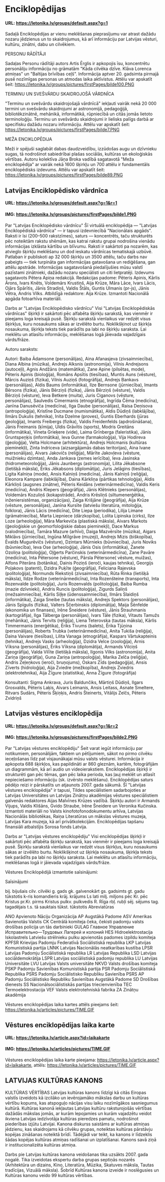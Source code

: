 # Enciklopēdijas

#### URL: https://letonika.lv/groups/default.aspx?g=1

Sadaļā Enciklopēdijas ar vienu meklēšanas pieprasījumu var atrast dažādu nozaru jēdzienus un to skaidrojumus, kā arī informāciju par Latvijas vēsturi, kultūru, zinātni, dabu un cilvēkiem.
	
PERSONU RĀDĪTĀJI

Sadaļas Personu rādītāji autors Artis Ērglis ir apkopojis īsu, koncentrētu personāliju informāciju no grāmatām "Kāda cilvēka dzīve. Klāva Lorenca atmiņas" un "Baltijas brīvības ceļš". Informācija aptver 20. gadsimta pirmajā pusē nozīmīgas personas un atmodas laika aktīvistus. Attēlu var apskatīt šeit: https://letonika.lv/groups/pictures/firstPages/bilde100.PNG

	
TERMINU UN SVEŠVĀRDU SKAIDROJOŠĀ VĀRDNĪCA

"Terminu un svešvārdu skaidrojošajā vārdnīcā" iekļauti vairāk nekā 20 000 termini un svešvārdu skaidrojumi ar astronomijā, pedagoģijā, bibliotēkzinātnē, mehānikā, informātikā, rūpniecībā un citās jomās lietoto terminoloģiju. Terminu un svešvārdu skaidrojumi ir lielisks palīgs darbā ar specifisku dažādu nozaru informāciju. Attēlu var apskatīt šeit: https://letonika.lv/groups/pictures/firstPages/bilde7.PNG
	
MEŽA ENCIKLOPĒDIJA

Meži ir spējuši saglabāt dabas daudzveidību, izzūdošas augu un dzīvnieku sugas, tā nodrošinot sabiedrībai plašas sociālās, kultūras un ekoloģiskās vērtības. Autoru kolektīva Jāņa Broka vadībā sagatavotā "Meža enciklopēdija" ar vairāk nekā 1600 šķirkļu un 700 attēlu ir fundamentāls enciklopēdisks izdevums. Attēlu var apskatīt šeit: https://letonika.lv/groups/pictures/firstPages/bilde89.PNG


## Latvijas Enciklopēdisko vārdnīca
#### URL: https://letonika.lv/groups/default.aspx?g=1&r=1
#### IMG: https://letonika.lv/groups/pictures/firstPages/bilde1.PNG

Par "Latvijas Enciklopēdisko vārdnīcu"
Šī virtuālā enciklopēdija — "Latvijas Enciklopēdiskā vārdnīca" — ir tapusi izdevniecībā "Nacionālais apgāds". Raksti ir īsi (200–500 rakstzīmes), saturs — koncentrēts, taču strukturēts pēc noteiktām rakstu shēmām, kas katrai rakstu grupai nodrošina vienādu informācijas izklāsta kārtību un blīvumu. Raksti ir sakārtoti pa nozarēm, kas atvieglo šķirkļu meklēšanu un dod ieskatu vārdnīcas tematiskajā uzbūvē. Patlaban ir publiskoti ap 32 000 šķirkļu un 3500 attēlu, taču darbs nav pabeigts — tiek turpināta gan informācijas gatavošana un rediģēšana, gan attēlu apstrāde.
Informācijas sagatavošanā piedalījušies mūsu valstī pazīstami zinātnieki, dažādu nozaru speciālisti un citi lietpratēji.
Izdevums sagatavots Pētera Apiņa redakcijā.
Redakcijas padome: Pēteris Apinis, Kārlis Ārons, Ivars Knēts, Voldemārs Krustiņš, Aija Krūze, Māra Lāce, Ivars Lācis, Ojārs Spārītis, Jānis Stradiņš, Valdis Štāls, Guntis Ulmanis (pr-js), Jānis Vētra, Andris Vilks.
Atbildīgā redaktore: Aija Krūze.
Izmantoti Nacionālā apgāda fotoarhīva materiāli.

Darbs ar "Latvijas Enciklopēdisko vārdnīcu"
Visi "Latvijas Enciklopēdiskās vārdnīcas" šķirkļi ir sakārtoti pēc alfabēta šķirkļu sarakstā, kas vienmēr ir pieejams loga kreisajā pusē. Šķirkļu sarakstā vienlaikus var redzēt visus šķirkļus, kuru nosaukums sākas ar izvēlēto burtu. Noklikšķinot uz šķirkļa nosaukuma, šķirkļa teksts tiek parādīts pa labi no šķirkļu saraksta.
Lai meklētu un atlasītu informāciju, meklēšanas logā jāievada vajadzīgais vārds/frāze.

Autoru saraksts: 

Autori: Baiba Ādamsone (personālijas), Aina Afanasjeva (zivsaimniecība), Diana Albina (mūzika), Andrejs Alksnis (astronomija), Vilnis Andrejsons (autoceļi), Agnis Andžāns (matemātika), Zane Apine (pilsētas, mode), Pēteris Apinis (bioloģija), Romāns Apsītis (tiesības), Muntis Auns (vēsture), Mārcis Auziņš (fizika), Vilnis Auziņš (fotogrāfija), Andrejs Bankavs (personālijas), Aldis Baums (informātika), Ilze Bernsone (jūrniecība), Imants Bērsons (fizika), Jānis Bērziņš (fizika), Jānis Bērziņš (vēsture), Valdis Bērziņš (vēsture), Ieva Betkere (muita), Juris Ciganovs (vēsture, personālijas), Saulvedis Cimermanis (etnogrāfija), Ingrīda Čēma (medicīna), Janīna Danusēviča (medicīna), Ilga Daube (personālijas), Raisa Deņisova (antropoloģija), Kristīne Ducmane (numismātika), Aldis Dūdiņš (labklājība), Ilmārs Dukulis (tehnika), Inita Dzelme (proves), Guntis Eberhards (jūras ģeoloģija), Imants Freibergs (fizika), Valdis Freidenfelds (apdrošināšana), Jānis Freimanis (ķīmija), Uldis Grāvītis (sports), Modris Greitāns (informātika), Vineta Grieķere (vide), Laima Grīnberga (faleristika), Jānis Gruntspeņķis (informātika), Ieva Gunne (farmakoloģija), Vija Hodireva (ģeoloģija), Velta Holcmane (arhitektūra), Andrejs Holcmanis (kultūras pieminekļi), Zinta Indriceva (aizsargājamās dabas teritorijas), Aina Ivane (personālijas), Aivars Jakovičs (reliģija), Mārīte Jakovļeva (vēsture, muižnieku dzimtas), Anda Jankava (zemes ierīcība), Ieva Jasinska (hidrometeoroloģija), Jānis Jaunbergs (astronomija), Lilita Jēkabsone (lietišķā māksla), Ēriks Jēkabsons (diplomātija), Juris Jelāgins (tiesības), Ligita Kalniņa (mode), Ansis Kalniņš (medicīna), Jānis Kalniņš (reliģija), Eleonora Kampare (labklājība), Daina Kārkliņa (pārtikas tehnoloģija), Aldis Kārkliņš (augsnes zinātne), Pēteris Keidāns (veterinārmedicīna), Valdis Keris (medicīna), Andris Klepers (ģeogrāfija), Jānis Klētnieks (personālijas), Voldemārs Kozuliņš (kokapstrāde), Andris Krēsliņš (siltumenerģētika, inženiersistēmas, organizācijas), Zaiga Krišjāne (ģeogrāfija), Aija Krūze (vēsture, personālijas), Janīna Kursīte (latviešu literatūra, mitoloģija, folklora), Jānis Lācis (medicīna), Dite Liepa (periodika), Lilija Limane (grāmatniecība), Marta Liepniece (dārzkopība), Lolita Lipinska (cirks), Ilze Loze (arheoloģija), Māra Markeviča (plastiskā māksla), Aivars Markots (ģeoloģiskie un ģeomorfoloģiskie dabas pieminekļi), Dace Markus (valodniecība), Tamāra Mazure (arhīvi), Daiga Mazvērsīte (mūzika), Aigars Miklāvs (jūrniecība), Ingūna Mīlgrāve (muzeji), Andrejs Mizis (biškopība), Ēvalds Mugurēvičs (vēsture), Dzintars Mūrnieks (būvniecība), Juris Noviks (būvniecība), Ieva Ose (arheoloģija), Jānis Osis (informātika), Žanete Ozoliņa (politoloģija), Oļģerts Parčinskis (veterinārmedicīna), Zane Pavāre (medicīna), Inta Pētersone (vēsture), Pārsla Pētersone( vēsture, muižas), Alfons Piterāns (botānika), Dainis Poziņš (ieroči, kaujas tehnika), Georgijs Poļakovs (patenti), Dzidra Puķīte (ģeogrāfija), Feliciana Rajevska (politoloģija), Normunds Riekstiņš (zivsaimniecība), Rūta Rinka (lietišķā māksla), Ildze Rodze (veterinārmedicīna), Inta Rozenšteine (transports), Inta Rozenvalde (politoloģija), Juris Rozenvalds (politoloģija), Baiba Rumba (mazie dzīvnieki), Andris Runcis (politoloģija), Zigurds Saliņš (mežsaimniecība), Kārlis Siļķe (ūdenssaimniecība), Ilmārs Slaidiņš (informātika), Zaiga Sneibe (tautas māksla), Andrejs Spektors (personālijas), Jānis Spīgulis (fizika), Valters Ščerbinskis (diplomātija), Maija Šēnfelde (ekonomika un finanses), Irēne Šneidere (vēsture), Jānis Štrauhmanis (kartogrāfija), Ilga Tālberga (personālijas), Ivars Tāle (fizika), Vitauts Tamužs (mehānika), Jānis Tervits (reliģija), Liena Teterovska (tautas māksla), Kārlis Timmermanis (enerģētika), Ēriks Tivums (balets), Ērika Tjūņina (personālijas), Roberts Trubka (veterinārmedicīna), Anita Tukiša (reliģija), Daina Vaivare (tiesības), Lilita Vanaga (etnogrāfija), Kaspars Vārtukapteinis (tehnika), Andrejs Vasks (arheoloģija), Dzidra Velce (zooloģija), Arnis Vīksna (personālijas), Ēriks Vīksna (diplomātija), Armands Vilciņš (ģeogrāfija), Valda Vilīte (lietišķā māksla), Ilgonis Vilks (astronomija), Anita Zariņa (ģeogrāfija), Guna Zariņa (antropoloģija), Marika Zelča (reliģija), Andris Zeļeņkovs (ieroči, bruņojums), Oskars Zīds (pedagoģija), Ansis Zīverts (hidroloģija), Aija Zviedre (mežkopība), Andrejs Zviedris (elektrotehnika), Aija Žīgure (statistika), Anna Žīgure (fotogrāfija)

Konsultanti: Sigma Ankrava, Juris Baldunčiks, Mārtiņš Dūdiņš, Ilgars Grosvalds, Pēteris Laķis, Aivars Leimanis, Ansis Leitass, Asnate Smeltere, Ritvars Sudārs, Pēteris Šķiņķis, Andris Šteinerts, Vitālijs Zelčs, Pēteris Zvidriņš

## Latvijas vēstures enciklopēdija

#### URL: https://letonika.lv/groups/default.aspx?g=1&r=2
#### IMG: https://letonika.lv/groups/pictures/firstPages/bilde2.PNG

Par "Latvijas vēstures enciklopēdiju"
Šeit varat iegūt informāciju par notikumiem, personālijām, faktiem un pētījumiem, sākot no pirmo cilvēku ieceļošanas līdz pat visjaunākajai mūsu valsts vēsturei. Informācija ir apkopota 688 šķirkļos, kas papildināti ar 860 gleznām, kartēm, fotogrāfijām un diagrammām, kā arī audio un videoierakstiem. Enciklopēdijas šķirkļi ir strukturēti gan pēc tēmas, gan pēc laika perioda, kas ļauj meklēt un atlasīt nepieciešamo informāciju (sk. izvērsto meklēšanu). Enciklopēdijas saturs pēdējo reizi ir pārskatīts un atjaunots 2007. gada sākumā.
Šī "Latvijas vēstures enciklopēdija" ir tapusi, Tildes speciālistiem sadarbojoties ar Latvijas Universitātes un Latvijas Zinātņu akadēmijas vēstures speciālistiem galvenās redaktores Aijas Malvīnes Krūzes vadībā. Šķirkļu autori ir Armands Vijups, Valdis Klišāns, Gvido Straube, Irēne Šneidere un Veronika Kučinska. Izmantoti materiāli no Valsts kinofotofonodokumentu arhīva, Latvijas Nacionālās bibliotēkas, Raiņa Literatūras un mākslas vēstures muzeja, Latvijas Kara muzeja, kā arī privātkolekcijām. Enciklopēdijas tapšanu finansiāli atbalstījis Sorosa fonds Latvija.

Darbs ar "Latvijas vēstures enciklopēdiju"
Visi enciklopēdijas šķirkļi ir sakārtoti pēc alfabēta šķirkļu sarakstā, kas vienmēr ir pieejams loga kreisajā pusē. Šķirkļu sarakstā vienlaikus var redzēt visus šķirkļus, kuru nosaukums sākas ar izvēlēto burtu. Noklikšķinot uz šķirkļa nosaukuma, šķirkļa teksts tiek parādīts pa labi no šķirkļu saraksta.
Lai meklētu un atlasītu informāciju, meklēšanas logā ir jāievada vajadzīgais vārds/frāze.

Vēstures Enciklopēdijā izmantotie saīsinājumi:

Saīsinājumi

bij.	bijušais
cilv.	cilvēki
g.	gads
gk.	galvenokārt
gs.	gadsimts
gt.	gadu tūkstotis
k-ris	komandieris
krāj.	krājums
Ls	lati
milj.	miljons
pēc Kr.	pēc Kristus
pr.Kr.	pirms Kristus
pulkv.	pulkvedis
R.	Rīga
rbļ.	rubļi
sēj.	sējums
tag.	tagadējais
t.s.	tā sauktais
tūkst.	tūkstotis
Abreviatūras

ANO	Apvienoto Nāciju Organizācija
AP	Augstākā Padome
ASV	Amerikas Savienotās Valstis
CK	Centrālā komiteja
čeka, čekisti	padomju valsts drošības policija un tās darbinieki
GULAG	Главное Управление Исправительно—Трудовых Лагерей и колоний
HES	Hidroelektrostacija
Iskolastrels	Latviešu strēlnieku pulku apvienotās padomes izpildu komiteja
KPFSR	Krievijas Padomju Federatīvā Sociālistiskā republika
LKP	Latvijas Komunistiskā partija
LNNK	Latvijas Nacionālās neatkarības kustība
LPSR	Latvijas Padomju Sociālistiskā republika
LR	Latvijas Republika
LSD	Latvijas sociāldemokrātija
LSPR	Latvijas sociālistiskā padomju republika
LU	Latvijas Universitāte
LVU	Latvijas Valsts universitāte
NKVD	Valsts drošības komiteja
PSKP	Padomju Savienības Komunistiskā partija
PSR	Padomju Sociālistiskā Republika
PSRS	Padomju Sociālistisko Republiku Savienība
PSRS AP	Padomju Sociālistisko Republiku Savienības Augstākā Padome
SD	Drošības dienests
SS	Nacionālsociālistiskās partijas triecienvienība
TEC	Termoelektrostacija
VEF	Valsts elektrotehniskā fabrika
ZA	Zinātņu akadēmija

Vēstures enciklopēdijas laika kartes attēls pieejams šeit: https://letonika.lv/articles/pictures/TIME.GIF

## Vēstures enciklopēdijas laika karte
#### URL: https://letonika.lv/article.aspx?id=laikakarte
#### IMG: https://letonika.lv/articles/pictures/TIME.GIF

Vēstures enciklopēdijas laika karte pieejama: https://letonika.lv/article.aspx?id=laikakarte, attēls: https://letonika.lv/articles/pictures/TIME.GIF

## LATVIJAS KULTŪRAS KANONS

KULTŪRAS VĒRTĪBAS
Latvijas kultūras kanons līdzīgi kā citās Eiropas valstīs izveidots kā izcilāko un ievērojamāko mākslas darbu un kultūras vērtību kopums, kas atspoguļo nācijas visu laiku nozīmīgākos sasniegumus kultūrā. Kultūras kanonā iekļautas Latvijas kultūru raksturojošās vērtības dažādās mākslas jomās, ar kurām lepojamies un kurām vajadzētu veidot ikviena Latvijas iedzīvotāja kultūras pieredzes pamatu, nodrošinot piederības izjūtu Latvijai. Kanona diskurss saistāms ar kultūras atmiņas jēdzienu, kas skaidrojams kā cilvēku grupas, noteiktas kultūras pārstāvju kopējas zināšanas noteiktā brīdī. Tādējādi var teikt, ka kanons ir līdzeklis šādas kopējas kultūras atmiņas radīšanai un izplatīšanai. Kanons savā ziņā ir institucionalizēta kultūras atmiņa.

Darbs pie Latvijas kultūras kanona veidošanas tika uzsākts 2007. gada nogalē. Tika izveidotas ekspertu darba grupas septiņās nozarēs (Arhitektūra un dizains, Kino, Literatūra, Mūzika, Skatuves māksla, Tautas tradīcijas, Vizuālā māksla). Šobrīd Kultūras kanona izveide ir noslēgusies un Kultūras kanonu veido 99 kultūras vērtības.

